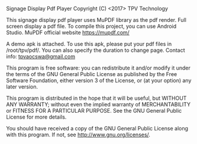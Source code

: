 Signage Display Pdf Player Copyright (C) <2017> TPV Technology

This signage display pdf player uses MuPDF library as the pdf render. Full screen display a pdf file. To compile this project, you can use Android Studio. MuPDF official website https://mupdf.com/

A demo apk is attached. To use this apk, please put your pdf files in /root/tpv/pdf/.
You can also specify the duration to change page.
Contact info: tpvaocswa@gmail.com


This program is free software: you can redistribute it and/or modify it under the terms of the GNU General Public License as published by the Free Software Foundation, either version 3 of the License, or (at your option) any later version.

This program is distributed in the hope that it will be useful, but WITHOUT ANY WARRANTY; without even the implied warranty of MERCHANTABILITY or FITNESS FOR A PARTICULAR PURPOSE. See the GNU General Public License for more details.

You should have received a copy of the GNU General Public License along with this program. If not, see http://www.gnu.org/licenses/.


